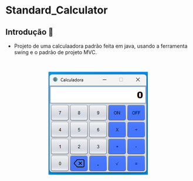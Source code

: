 # Standard_Calculator

## Introdução 📝
* Projeto de uma calculaadora padrão feita em java, usando a ferramenta swing e o padrão de projeto MVC.

<br>

<p align=center><img src="img/img_calculadora.png" alt="img Calculadora"></p>




